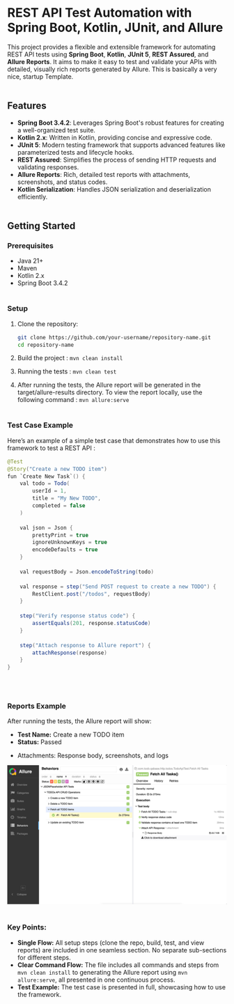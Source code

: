 # REST API Test Automation with Spring Boot, Kotlin, JUnit, and Allure

This project provides a flexible and extensible framework for automating REST API tests using **Spring Boot**, **Kotlin**, **JUnit 5**, **REST Assured**, and **Allure Reports**. It aims to make it easy to test and validate your APIs with detailed, visually rich reports generated by Allure. This is basically a very nice, startup Template.
<br/>
<br/>

## Features

- **Spring Boot 3.4.2**: Leverages Spring Boot's robust features for creating a well-organized test suite.
- **Kotlin 2.x**: Written in Kotlin, providing concise and expressive code.
- **JUnit 5**: Modern testing framework that supports advanced features like parameterized tests and lifecycle hooks.
- **REST Assured**: Simplifies the process of sending HTTP requests and validating responses.
- **Allure Reports**: Rich, detailed test reports with attachments, screenshots, and status codes.
- **Kotlin Serialization**: Handles JSON serialization and deserialization efficiently.
  <br/>
  <br/>

## Getting Started

### Prerequisites

- Java 21+
- Maven
- Kotlin 2.x
- Spring Boot 3.4.2
  <br/>
  <br/>

### Setup

1. Clone the repository:

   ```bash
   git clone https://github.com/your-username/repository-name.git
   cd repository-name
   ```
2. Build the project : `mvn clean install`
3. Running the tests : `mvn clean test`
4. After running the tests, the Allure report will be generated in the target/allure-results directory. To view the report locally, use the following command : `mvn allure:serve`
   <br/>
   <br/>

### Test Case Example

Here’s an example of a simple test case that demonstrates how to use this framework to test a REST API :

```java
@Test
@Story("Create a new TODO item")
fun `Create New Task`() {
    val todo = Todo(
        userId = 1, 
        title = "My New TODO", 
        completed = false
    )

    val json = Json {
        prettyPrint = true
        ignoreUnknownKeys = true
        encodeDefaults = true
    }

    val requestBody = Json.encodeToString(todo)

    val response = step("Send POST request to create a new TODO") {
        RestClient.post("/todos", requestBody)
    }

    step("Verify response status code") {
        assertEquals(201, response.statusCode)
    }

    step("Attach response to Allure report") {
        attachResponse(response)
    }
}
```

<br/>
<br/>

### Reports Example

After running the tests, the Allure report will show:

- **Test Name:** Create a new TODO item
- **Status:** Passed
* Attachments: Response body, screenshots, and logs
  <br/>

![Image Alt text](static/reports-sample-todo-api.jpg "Allure Reports Sample")
<br/>
<br/>


### Key Points:

- **Single Flow:** All setup steps (clone the repo, build, test, and view reports) are included in one seamless section. No separate sub-sections for different steps.
- **Clear Command Flow:** The file includes all commands and steps from `mvn clean install` to generating the Allure report using `mvn allure:serve`, all presented in one continuous process.
- **Test Example:** The test case is presented in full, showcasing how to use the framework.

<br/>
<br/>